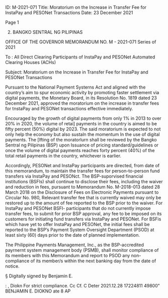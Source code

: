 ID: M-2021-071
Title: Moratorium on the Increase in Transfer Fee for InstaPay and PESONet Transactions
Date: 23 December 2021

Page 1

2) BANGKO SENTRAL NG PILIPINAS

OFFICE OF THE GOVERNOR MEMORANDUM NO. M - 2021-071 Series of 2021

To : All Direct Clearing Participants of InstaPay and PESONet Automated Clearing Houses (ACHs)

Subject: Moratorium on the Increase in Transfer Fee for InstaPay and PESONet Transactions

Pursuant to the National Payment Systerns Act and aligned with the country’s aim to spur economic activity by promoting faster settlement via digital payments, the Monetary Board, in its Resolution No. 1819 dated 23 December 2021, approved the moratorium on the increase in transfer fees for tnstaPay and PESONet transactions effective immediately.

Encouraged by the growth of digital payments from only 1% in 2013 to over 20% in 2020, the volume of retai] payments in the country is aimed to be fifty percent (50%) digital by 2023. The said moratorium is expected to not only help the economy but also sustaln the momentum In the use of digital payments. The [lfting of the moratorlurn shall be reviewed by the Bangko Sentral ng Pilipinas (BSP) upon Issuance of pricing standard/guidelines or once the volume of digital payments reaches forty percent (40%) of the total retail payments in the country, whichever is earlier.

Accordingly, PESONet and InstaPay participants are directed, from date of this memorandum, to maintain the transfer fees for person-to-person fund transfers via InstaPay and PESONct. The BSP-suporvised financial institutions (BSFls) shall continue to disclose their fees, including the waiver and reduction in fees, pursuant to Memorandum No. M-2018-013 dated 28 March 2018 on the Disclosure of Fees on Electronic Payments pursuant to Circular No. 980, Relevant transfer fee that is currently waived may only be restored up to the amount of fee reported to the BSP prior to the waiver. For InstaPay and PESONet BSFI- participants that do not currently impose transfer fees, to submit for prior BSP approval, any fee to be imposed on its customers for initiating fund transfers via InstaPay and PESONet. For BSFis which have yet to offer InstaPay and PESONet, the initial fees shall be reported to the BSP’s Payment System Oversight Department (PSOD) at least sixty (60) days prior to the date of planned implementation.

The Philippine Payments Management, Inc., as the BSP-accredited payrnernt system management body (PSMB), shall monitor compliance of its members with this Memorandum and report to PSOD any non-compliance of its member/s within the next banking day from the date of notice.

§ Digitally signed by Benjamin E.

: , Diokn For strict compliance. Cc Cf. C Deter 2021.12.28 17224811 49800" BENJAMIN E. DIOKNO ate 8 AP